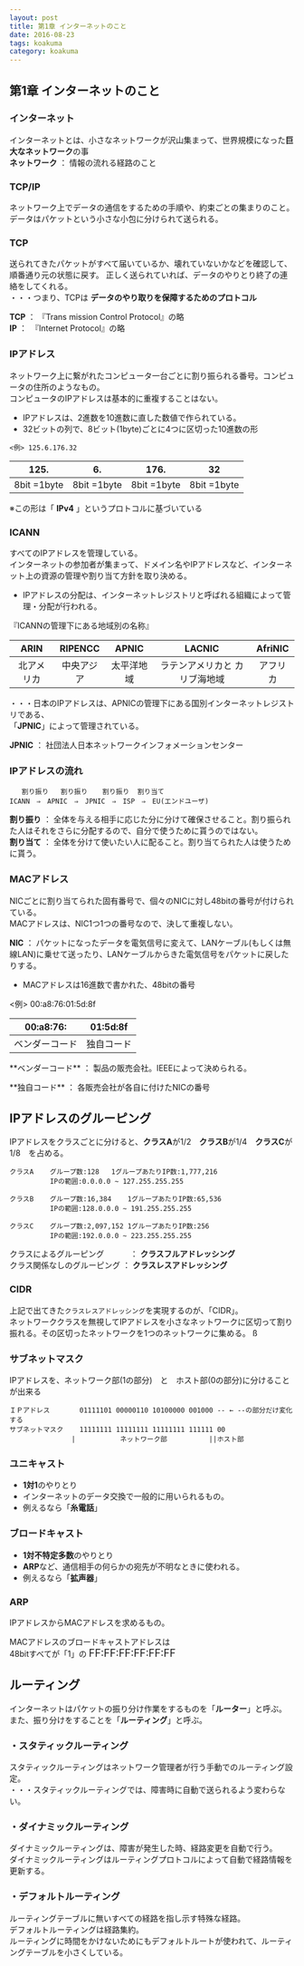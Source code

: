 ```yaml
---
layout: post
title: 第1章 インターネットのこと
date: 2016-08-23
tags: koakuma
category: koakuma
---
```


## 第1章 インターネットのこと

### インターネット

インターネットとは、小さなネットワークが沢山集まって、世界規模になった**巨大なネットワーク**の事  
 **ネットワーク** ： 情報の流れる経路のこと  

### TCP/IP
ネットワーク上でデータの通信をするための手順や、約束ごとの集まりのこと。  
データはパケットという小さな小包に分けられて送られる。  

### TCP
送られてきたパケットがすべて届いているか、壊れていないかなどを確認して、順番通り元の状態に戻す。
正しく送られていれば、データのやりとり終了の連絡をしてくれる。  
・・・つまり、TCPは **データのやり取りを保障するためのプロトコル**

**TCP** ： 『Trans mission Control Protocol』の略  
**IP** ：　『Internet Protocol』の略  

### IPアドレス
ネットワーク上に繋がれたコンピュータ一台ごとに割り振られる番号。コンピュータの住所のようなもの。  
コンピュータのIPアドレスは基本的に重複することはない。  

- IPアドレスは、2進数を10進数に直した数値で作られている。  
- 32ビットの列で、8ビット(1byte)ごとに4つに区切った10進数の形  

```
<例> 125.6.176.32
```
125.|6.|176.|32
:---:|:---:|:---:|:---:
8bit  =1byte|8bit  =1byte|8bit  =1byte|8bit  =1byte
※この形は「 **IPv4** 」というプロトコルに基づいている


### ICANN
すべてのIPアドレスを管理している。  
インターネットの参加者が集まって、ドメイン名やIPアドレスなど、インターネット上の資源の管理や割り当て方針を取り決める。
- IPアドレスの分配は、インターネットレジストリと呼ばれる組織によって管理・分配が行われる。


『ICANNの管理下にある地域別の名称』

|ARIN|RIPENCC|APNIC|LACNIC|AfriNIC|
|:---:|:----:|:---:|:----:|:-----:|
|北アメリカ|中央アジア|太平洋地域|ラテンアメリカと  カリブ海地域|アフリカ|

・・・日本のIPアドレスは、APNICの管理下にある国別インターネットレジストリである、  
 「**JPNIC**」によって管理されている。  

**JPNIC** ： 社団法人日本ネットワークインフォメーションセンター  

### IPアドレスの流れ  
```
   割り振り   割り振り　  割り振り  割り当て
ICANN　⇒　APNIC　⇒　JPNIC　⇒　ISP　⇒　EU(エンドユーザ)
```
**割り振り** ： 全体を与える相手に応じた分に分けて確保させること。割り振られた人はそれをさらに分配するので、自分で使うために貰うのではない。  
**割り当て** ： 全体を分けて使いたい人に配ること。割り当てられた人は使うために貰う。  


### MACアドレス
NICごとに割り当てられた固有番号で、個々のNICに対し48bitの番号が付けられている。  
MACアドレスは、NIC1つ1つの番号なので、決して重複しない。  

**NIC** ： パケットになったデータを電気信号に変えて、LANケーブル(もしくは無線LAN)に乗せて送ったり、LANケーブルからきた電気信号をパケットに戻したりする。  

- MACアドレスは16進数で書かれた、48bitの番号  

<例> 00:a8:76:01:5d:8f

|00:a8:76:|01:5d:8f|
|:-------:|:------:|
|ベンダーコード|独自コード|

<p class="info">**ベンダーコード** ： 製品の販売会社。IEEEによって決められる。</p>
<p class="info">**独自コード** ： 各販売会社が各自に付けたNICの番号</p>


## IPアドレスのグルーピング
IPアドレスをクラスごとに分けると、**クラスA**が1/2　**クラスB**が1/4　**クラスC**が1/8　を占める。

```
クラスA	グループ数:128	1グループあたりIP数:1,777,216
　　　 	IPの範囲:0.0.0.0 ~ 127.255.255.255
```
```
クラスB	グループ数:16,384	1グループあたりIP数:65,536
　　　 	IPの範囲:128.0.0.0 ~ 191.255.255.255
```
```
クラスC	グループ数:2,097,152	1グループあたりIP数:256
　　　 	IPの範囲:192.0.0.0 ~ 223.255.255.255
```

クラスによるグルーピング　　　 ： **クラスフルアドレッシング**  
クラス関係なしのグルーピング ： **クラスレスアドレッシング**

### CIDR

上記で出てきた`クラスレスアドレッシング`を実現するのが、「CIDR」。  
ネットワーククラスを無視してIPアドレスを小さなネットワークに区切って割り振れる。その区切ったネットワークを1つのネットワークに集める。  ß

### サブネットマスク
IPアドレスを、ネットワーク部(1の部分)　と　ホスト部(0の部分)に分けることが出来る

```
ＩＰアドレス　　	01111101 00000110 10100000 001000 -- ← --の部分だけ変化する
サブネットマスク	11111111 11111111 11111111 111111 00
	　　　　　	|           ネットワーク部　　       ||ホスト部
```

### ユニキャスト
- **1対1**のやりとり
- インターネットのデータ交換で一般的に用いられるもの。
 - 例えるなら「**糸電話**」

### ブロードキャスト
- **1対不特定多数**のやりとり
- **ARP**など、通信相手の何らかの宛先が不明なときに使われる。
 - 例えるなら「**拡声器**」

### ARP
IPアドレスからMACアドレスを求めるもの。


MACアドレスのブロードキャストアドレスは  
48bitすべてが「1」の
<font size="4"> FF:FF:FF:FF:FF:FF</font>


## ルーティング  

インターネットはパケットの振り分け作業をするものを「**ルーター**」と呼ぶ。  
また、振り分けをすることを「**ルーティング**」と呼ぶ。  

### ・スタティックルーティング  

スタティックルーティングはネットワーク管理者が行う手動でのルーティング設定。  
・・・スタティックルーティングでは、障害時に自動で送られるよう変わらない。  

### ・ダイナミックルーティング  

ダイナミックルーティングは、障害が発生した時、経路変更を自動で行う。  
ダイナミックルーティングはルーティングプロトコルによって自動で経路情報を更新する。  

### ・デフォルトルーティング  

ルーティングテーブルに無いすべての経路を指し示す特殊な経路。  
デフォルトルーティングは経路集約。  
ルーティングに時間をかけないためにもデフォルトルートが使われて、ルーティングテーブルを小さくしている。  
